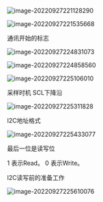 ![image-20220927221128290](https://blog-pic-1313935212.cos.ap-guangzhou.myqcloud.com/imgs/202209272211518.png)

![image-20220927221535668](https://blog-pic-1313935212.cos.ap-guangzhou.myqcloud.com/imgs/202209272215809.png)

通讯开始的标志

![image-20220927224831073](https://blog-pic-1313935212.cos.ap-guangzhou.myqcloud.com/imgs/202209272248125.png)

![image-20220927224858560](https://blog-pic-1313935212.cos.ap-guangzhou.myqcloud.com/imgs/202209272248604.png)

![image-20220927225106010](https://blog-pic-1313935212.cos.ap-guangzhou.myqcloud.com/imgs/202209272251072.png)

采样时机  SCL下降沿

![image-20220927225311828](https://blog-pic-1313935212.cos.ap-guangzhou.myqcloud.com/imgs/202209272253881.png)

I2C地址格式

![image-20220927225433077](https://blog-pic-1313935212.cos.ap-guangzhou.myqcloud.com/imgs/202209272254148.png)

最后一位是读写位

1  表示Read。 0 表示Write。

I2C读写前的准备工作

![image-20220927225610076](https://blog-pic-1313935212.cos.ap-guangzhou.myqcloud.com/imgs/202209272256130.png)
